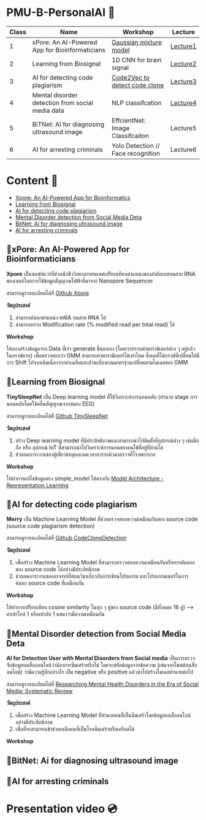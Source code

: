 # PMU-B-PersonalAI 🤖
**Class** | **Name** | **Workshop** | **Lecture**
--- | --- | --- | ---
1 | xPore: An AI-Powered App for Bioinformaticians | [Gaussian mixture model](https://github.com/punramon/PMU-B-PersonalAI/blob/main/Workshop_GMM.ipynb) | [Lecture1](https://github.com/punramon/PMU-B-PersonalAI/blob/main/Lecture/Lecture_Xpore%20.pdf)
2 | Learning from Biosignal | 1D CNN for brain signal | [Lecture2](https://github.com/punramon/PMU-B-PersonalAI/blob/main/Lecture/Lecture_learning_from_biosignals.pdf)
3 | AI for detecting code plagiarism | [Code2Vec to detect code clone](https://github.com/punramon/PMU-B-PersonalAI/blob/main/Workshop_CodeCloneDetection.ipynb) | [Lecture3](https://github.com/punramon/PMU-B-PersonalAI/blob/main/Lecture/Lecture_CodeClone.pdf)
4 | Mental disorder detection from social media data | NLP classifcation | [Lecture4](https://github.com/punramon/PMU-B-PersonalAI/blob/main/Lecture/Lecture_AI%20for%20Detecting%20Users%20with%20Mental%20Disorders%20from%20Social%20media.pdf)
5 | BiTNet: AI for diagnosing ultrasound image | EffcientNet: Image Classifcaiton | Lecture5
6 | AI for arresting criminals | Yolo Detection // Face recognition | Lecture6

# Content 📝
* [Xpore: An AI-Powered App for Bioinformatics](https://github.com/punramon/PMU-B-PersonalAI/tree/main?tab=readme-ov-file#xpore-an-ai-powered-app-for-bioinformaticians)
* [Learning from Biosignal](https://github.com/punramon/PMU-B-PersonalAI/tree/main?tab=readme-ov-file#learning-from-biosignal)
* [AI for detecting code plagiarism](https://github.com/punramon/PMU-B-PersonalAI/tree/main?tab=readme-ov-file#ai-for-detecting-code-plagiarism)
* [Mental Disorder detection from Social Media Deta](https://github.com/punramon/PMU-B-PersonalAI/tree/main?tab=readme-ov-file#mental-disorder-detection-from-social-media-deta)
* [BitNet: Ai for diagnosing ultrasound image](https://github.com/punramon/PMU-B-PersonalAI/tree/main?tab=readme-ov-file#bitnet-ai-for-diagnosing-ultrasound-image)
* [AI for arresting criminals](https://github.com/punramon/PMU-B-PersonalAI/tree/main?tab=readme-ov-file#ai-for-arresting-criminals)
  
## 📌xPore: An AI-Powered App for Bioinformaticians
**Xpore** เป็นซอฟท์แวร์ที่ช่วยนักชีววิทยาสารสนเทศเปรียบเทียบตำแหน่งของลำดับเบสบนสาย RNA ของเซลล์โดยการใช้ข้อมูลสัญญาณไฟฟ้าที่มาจาก Nanopore Sequencer 

สามารถดูรายละเอียดได้ที่ [Github Xpore](https://github.com/GoekeLab/xpore)

**วัตถุประสงค์**
1. สามารถค้นหาตำแหน่ง m6A บนสาย RNA ได้
2. สามารถทราบ Modification rate (% modified read per total read) ได้
    
**Workshop**

ให้ลองสร้างข้อมูลจาก Data ที่เรา generate ขึ้นมาเอง (โดยเราทราบค่าพารามิเตอร์ต่าง ๆ อยู่เเล้วในกราฟแรก) เพื่อตรวจสอบว่า GMM สามารถหาพารามิเตอร์ได้เท่าไหม 
ซึ่งผลที่ได้กราฟที่เปลี่ยนไปมีการ Shift ไปจากเดิมเนื่องจากค่าเฉลี่ยและส่วนเบี่ยงเบนมาตรฐานเปลี่ยนตามโมเดลของ GMM

## 📌Learning from Biosignal
**TinySleepNet** เป็น Deep learning model ที่ใช้วิเคราะห์การนอนหลับ (ทำนาย stage การนอนหลับโดยใช้คลื่นสัญญาณจากสมอง EEG)

สามารถดูรายละเอียดได้ที่ [Github TinySleepNet](https://github.com/akaraspt/tinysleepnet?fbclid=IwY2xjawG4GSZleHRuA2FlbQIxMAABHaZzuhBKxhjNzvrltT1fQIn2rB_FotzJ6lIkT2cEtUX-ZYeNsBl_qB8nxA_aem_Auik0rZA_9UHruqd77NC3g)

**วัตถุประสงค์**
1. สร้าง Deep learning model ที่มีประสิทธิภาพและสามารถนำไปติดตั้งที่อุปกรณ์ต่าง ๆ เช่นมือถือ หรือ อุปกรณ์ IoT ที่สามารถนำไปวิเคราะห์การนอนของคนไข้ที่อยู่ที่บ้านได้
2. ช่วยลดภาระงานของผู้เชี่ยวชาญและลดเวลาการรอคิวมาตรวจที่โรงพยาบาล
    
**Workshop**

ให้ทำการแก้ไขข้อมูลตรง simple_model ให้ตรงกับ [Model Architecture - Representation Learning](https://github.com/akaraspt/tinysleepnet?tab=readme-ov-file#model-architecture)

## 📌AI for detecting code plagiarism
**Merry** เป็น Machine Learning Model ที่ช่วยตรวจสอบความเหมือนกันของ source code (source code plagiarism detection)

สามารถดูรายละเอียดได้ที่ [Github CodeCloneDetection](https://github.com/MUICT-SERU/SP2019-07-CodeCloneDetection)

**วัตถุประสงค์**
1. เพื่อสร้าง Machine Learning Model ที่สามารถตรวจสอบความเหมือนกันหรือการคัดลอกของ source code ได้อย่างมีประสิทธิภาพ
2. ช่วยลดภาระงานของอาจารย์ที่สอนวิชาเกี่ยวกับการเขียนโปรแกรม และโปรแกรมเมอร์ในการค้นหา source code ที่เหมือนกัน

**Workshop**

ให้ทำการเปรียบเทียบ cosine similarity ในทุก ๆ คู่ของ source code (มีทั้งหมด 16 คู่) --> ค่าเข้าใกล้ 1 หรือเท่ากับ 1 แสดงว่ามีความเหมือนกัน

## 📌Mental Disorder detection from Social Media Deta
**AI for Detection User with Mental Disorders from Social media** เป็นการตรวจจับข้อมูลบนสื่อออนไลน์ว่ามีอาการซึมเศร้าหรือไม่ 
โดยจะสกัดข้อมูลจากข้อความ (เช่นจากโพสต์บนสื่ออนไลน์) ว่ามีความรู้สึกอย่างไร เป็น negative หรือ positive แล้วนำไปสร้างโมเดลทำนายต่อไป

สามารถดูรายละเอียดได้ที่ [Researching Mental Health Disorders in the Era of Social Media: Systematic Review](https://www.jmir.org/2017/6/e228/)


**วัตถุประสงค์**
1. เพื่อสร้าง Machine Learning Model ที่ทำนายคนที่เป็นซึมเศร้าโดยข้อมูลบนสื่ออนไลน์อย่างมีประสิทธิภาพ
2. เพื่อที่จะสามารถเข้าช่วยเหลือคนที่เป็นโรคซึมเศร้าหรือเครียดได้

**Workshop**

## 📌BitNet: Ai for diagnosing ultrasound image

## 📌AI for arresting criminals

# Presentation video 💿

